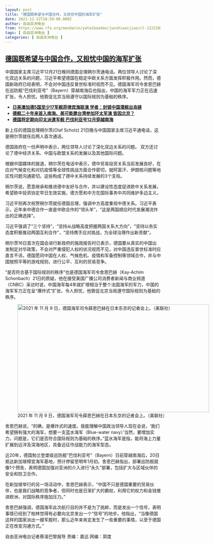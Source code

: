 ```yaml
---
layout: post
title: "德国既希望与中国合作，又担忧中国的海军扩张"
date: 2021-12-22T18:59:00.000Z
author: 自由亚洲电台
from: https://www.rfa.org/mandarin/yataibaodao/junshiwaijiao/cl-12222021134358.html
tags: [ 自由亚洲电台 ]
categories: [ 自由亚洲电台 ]
---
```

<!--1640199540000-->
[德国既希望与中国合作，又担忧中国的海军扩张](https://www.rfa.org/mandarin/yataibaodao/junshiwaijiao/cl-12222021134358.html)
------

<div>
<p>中国国家主席习近平12月21日晚同德国总理朔尔茨通电话。两位领导人讨论了深化双边关系的问题，习近平希望德国在稳定中欧关系方面发挥积极作用。然而，德国新政府已经表明，不会对中国违反普世标准时视而不见。德国海军司令舍恩巴赫在巡防舰“巴伐利亚号”（Bayern）穿越南海后也指出，中国的海军军力正在迅速扩张，令人担忧。他敦促北京当局遵守以国际规则为基础的秩序。</p><ul><li><strong><a href="https://www.rfa.org/mandarin/yataibaodao/junshiwaijiao/hx-11222021070000.html">日美澳加德5国至少17军舰菲律宾海联演 学者：封锁中国潜舰出岛链</a></strong></li><li><strong><a href="https://www.rfa.org/mandarin/yataibaodao/junshiwaijiao/hx-12162021112338.html">德舰二十年来首入南海、美可能邀台湾参加环太军演 皆因北京？</a></strong></li><li><a href="https://www.rfa.org/mandarin/yataibaodao/junshiwaijiao/cl-11102021135001.html"><strong>德国将定期向印太派遣军舰 巴伐利亚号12月穿越南海</strong></a></li></ul><p>新上任的德国总理朔尔茨(Olaf Scholz) 21日晚与中国国家主席习近平通电话，这是朔尔茨就任后两人首次通话。</p><p>德国政府在一份声明中表示，两位领导人讨论了深化双边关系的问题。 双方还讨论了德中经济关系、中国与欧盟关系的发展以及其他国际问题。</p><p>根据中国媒体的报道，朔尔茨在电话中表示，德中贸易投资关系当前发展良好，在应对气候变化和对抗疫情等全球性挑战方面合作密切，就阿富汗、伊朗核问题等地区性问题沟通密切。这些构成了德中关系持续发展的3个支柱。</p><p>朔尔茨说，愿意继承和推进德中友好与合作，并以建设性态度促进欧中关系发展，希望欧中投资协定早日生效实施，德方愿和中方在国际事务中共同维护多边主义。</p><p>习近平则再次祝贺朔尔茨就任德国总理，强调中方高度重视中德关系。习近平表示，近年来中德合作一直是中欧合作的“领头羊”，“这是两国顺应时代发展潮流作出的正确选择”。</p><p>习近平强调了“三个坚持”，“坚持从战略高度把握两国关系大方向”，“坚持以务实态度积极推动两国互利合作”，“坚持携手应对挑战，为全球治理作出新贡献”。</p><p>朔尔茨16日首次在国会进行新政府的施政报告时已表示，德国要从真实的中国出发制定对华政策，不会对严重侵犯人权的状况视而不见，对中国违反普世标准时应直言不讳，德国愿同中国在人权、气候危机、疫情和军备控制等领域合作，并与中国按照平等的游戏规则，进行公平、互利的贸易竞争。</p><p>“是否符合基于国际规则的秩序”也是德国海军司令舍恩巴赫（Kay-Achim Schonbach）21日的质疑，他在接受美国广播公司消费者新闻与商业频道（CNBC）采访时说，中国海军每4年就扩增相当于整个法国海军的军力，中国的海军军力正在呈“爆炸式”扩张，令人担忧，他敦促北京当局遵守国际规则为基础的秩序。</p><p><figure class="image-richtext image-inline captioned" style="width:620px;"><img alt="2021 年 11 月 9 日，德国海军司令薛恩巴赫在日本东京的记者会上。（美联社）" height="348" src="https://www.rfa.org/mandarin/yataibaodao/junshiwaijiao/cl-12222021134358.html/340dc886-7815-426c-8334-b90fd6c52bc0.jpeg/@@images/35c3300b-3d42-4a9e-bc24-c71ff1cec8e8.jpeg" title="2" width="620"/><figcaption class="image-caption">2021 年 11 月 9 日，德国海军司令薛恩巴赫在日本东京的记者会上。（美联社）</figcaption><small></small></figure></p><p>舍恩巴赫说，“的确，是爆炸式的速度。我能理解中国政治领导人现在会说，‘我们希望拥有强大的海军，想要一支蓝水海军（Blue-water navy）’当然，要增加实力，问题是，它们是否符合国际规则为基础的秩序。”蓝水海军是指，能将海上力量扩展到远洋及深海地区，具备远征作战能力的海军型态。</p><p>近20年，德国勃兰登堡级巡防舰“巴伐利亚号”（Bayern）日前穿越南海后，20日抵达新加坡樟宜海军基地，预计停留至明年1月初。舍恩巴赫指出，部署巡防舰就像1个预告，表明德国加强对亚洲的介入进行“永久”部署，包括扩大与区域伙伴的安全和防卫合作。</p><p>在新加坡举行的另一场活动中，舍恩巴赫表示，“中国不只是德国重要的贸易伙伴，也是我们战略的竞争者，但同时也是日渐扩大的霸权，利用它的权力和金钱推进欧洲，对国际秩序施加压力。”</p><p>舍恩巴赫强调，德国海军此次航行目的并不是为了挑衅，而是发出一个信号，表明事情已经到了柏林觉得有必要向北京发出一个“信号”的地步。他指出，“当像德国这样的国家派出一艘军舰时，那么近年来肯定发生了一些重要的事情，以至于德国正在改变沟通方式。”</p><p>自由亚洲电台记者蔡凌巴黎报导 责编：嘉远 网编：郭度</p><p></p><p></p>
</div>
